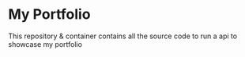 # My Portfolio
This repository & container contains all the source code to run a api to
showcase my portfolio
